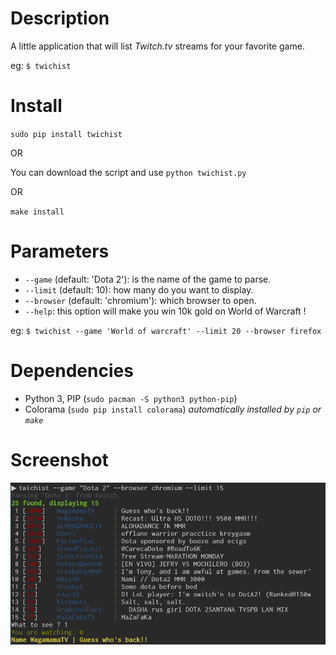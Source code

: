 # Description

A little application that will list *Twitch.tv* streams for your favorite game.

eg: `$ twichist`

# Install

`sudo pip install twichist`

OR

You can download the script and use `python twichist.py`

OR

`make install`

# Parameters

- `--game` (default: 'Dota 2'): is the name of the game to parse.
- `--limit` (default: 10): how many do you want to display.
- `--browser` (default: 'chromium'): which browser to open.
- `--help`: this option will make you win 10k gold on World of Warcraft !

eg: `$ twichist --game 'World of warcraft' --limit 20 --browser firefox`

# Dependencies

- Python 3, PIP (`sudo pacman -S python3 python-pip`)
- Colorama (`sudo pip install colorama`) *automatically installed by `pip` or `make`*

# Screenshot
![Alt text](/screenshot.png?raw=true "Screenshot on the fly !")




